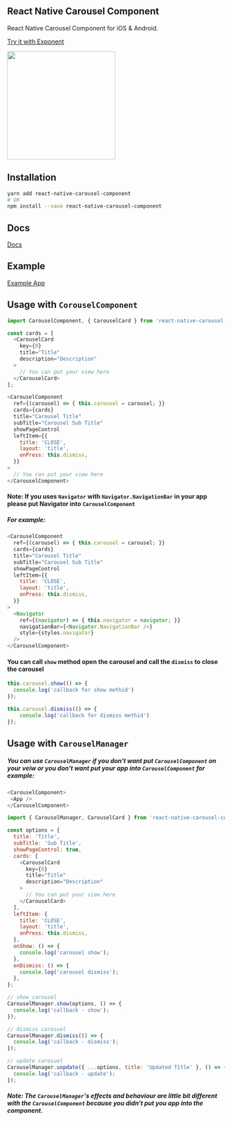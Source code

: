 ## React Native Carousel Component
React Native Carousel Component for iOS & Android.

[Try it with Exponent](https://exp.host/@jacklam718/carousel-example)

<img src="https://jacklam718.github.io/react-native-carousel-component/assets/carousel-screenshot.png" width="250">

## Installation
```bash
yarn add react-native-carousel-component
# OR
npm install --save react-native-carousel-component
```

## Docs
[Docs](https://github.com/jacklam718/react-native-carousel-component/tree/master/docs/README.md)

## Example
[Example App](https://github.com/jacklam718/react-native-carousel-component/blob/master/carousel-example/CarouselExample.js)


## Usage with `CorouselComponent`
```javascript
import CarouselComponent, { CarouselCard } from 'react-native-carousel-component';

const cards = [
  <CarouselCard
    key={0}
    title="Title"
    description="Description"
  >
    // You can put your view here
  </CarouselCard>
];

<CarouselComponent
  ref={(carousel) => { this.carousel = carousel; }}
  cards={cards}
  title="Carousel Title"
  subTitle="Carousel Sub Title"
  showPageControl
  leftItem={{
    title: 'CLOSE',
    layout: 'title',
    onPress: this.dismiss,
  }}
>
  // You can put your view here
</CarouselComponent>
```

#### Note: If you uses `Navigator` with `Navigator.NavigationBar` in your app please put Navigator into `CarouselComponent`

##### For example:
```javascript
<CarouselComponent
  ref={(carousel) => { this.carousel = carousel; }}
  cards={cards}
  title="Carousel Title"
  subTitle="Carousel Sub Title"
  showPageControl
  leftItem={{
    title: 'CLOSE',
    layout: 'title',
    onPress: this.dismiss,
  }}
>
  <Navigator
    ref={(navigator) => { this.navigator = navigator; }}
    navigationBar={<Navigator.NavigationBar />}
    style={styles.navigator}
  />
</CarouselComponent>
```

#### You can call `show` method open the carousel and call the `dismiss` to close the carousel
```javascript
this.carousel.show(() => {
  console.log('callback for show methid')
});

this.carousel.dismiss(() => {
    console.log('callback for dismiss methid')
});
```


## Usage with `CarouselManager`
##### You can use `CarouselManager` if you don't want put `CarouselComponent` on your veiw or you don't want put your app into `CarouselComponent` for example:
```javascript
<CarouselComponent>
 <App />
</CarouselComponent>
```

```javascript
import { CarouselManager, CarouselCard } from 'react-native-carousel-component';

const options = {
  title: 'Title',
  subTitle: 'Sub Title',
  showPageControl: true,
  cards: [
    <CarouselCard
      key={0}
      title="Title"
      description="Description"
    >
      // You can put your view here
    </CarouselCard>  
  ],
  leftItem: {
    title: 'CLOSE',
    layout: 'title',
    onPress: this.dismiss,
  },
  onShow: () => {
    console.log('carousel show');
  },
  onDismiss: () => {
    console.log('carousel dismiss');
  },
};

// show carousel
CarouselManager.show(options, () => {
  console.log('callback - show');
});

// dismiss carosuel
CarouselManager.dismiss(() => {
  console.log('callback - dismiss');
});

// update carosuel
CarouselManager.uopdate({ ...options, title: 'Updated Title' }, () => {
  console.log('callback - update');
});
```

##### Note: The `CarouselManager`'s effects and behaviour are little bit different with the `CarouselComponent` because you didn't put you app into the component.
